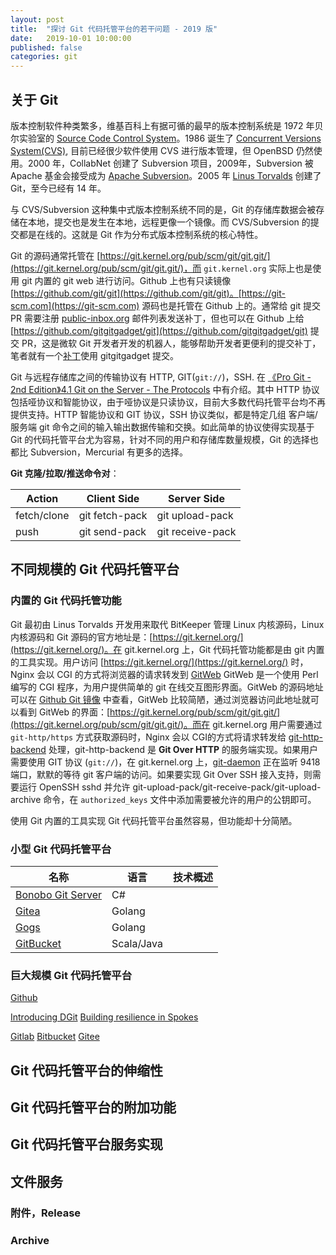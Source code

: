 ```yaml
---
layout: post
title:  "探讨 Git 代码托管平台的若干问题 - 2019 版"
date:   2019-10-01 10:00:00
published: false
categories: git
---
```


## 关于 Git

版本控制软件种类繁多，维基百科上有据可循的最早的版本控制系统是 1972 年贝尔实验室的 [Source Code Control System](https://en.wikipedia.org/wiki/Source_Code_Control_System)。1986 诞生了 [Concurrent Versions System(CVS)](https://en.wikipedia.org/wiki/Concurrent_Versions_System), 目前已经很少软件使用 CVS 进行版本管理，但 OpenBSD 仍然使用。2000 年，CollabNet 创建了 Subversion 项目，2009年，Subversion 被 Apache 基金会接受成为 [Apache Subversion](https://en.wikipedia.org/wiki/Apache_Subversion)。2005 年 [Linus Torvalds](https://en.wikipedia.org/wiki/Git) 创建了 Git，至今已经有 14 年。

与 CVS/Subversion 这种集中式版本控制系统不同的是，Git 的存储库数据会被存储在本地，提交也是发生在本地，远程更像一个镜像。而 CVS/Subversion 的提交都是在线的。这就是 Git 作为分布式版本控制系统的核心特性。

Git 的源码通常托管在 [https://git.kernel.org/pub/scm/git/git.git/](https://git.kernel.org/pub/scm/git/git.git/)，而 `git.kernel.org` 实际上也是使用 git 内置的 git web 进行访问。Github 上也有只读镜像 [https://github.com/git/git](https://github.com/git/git)。[https://git-scm.com](https://git-scm.com) 源码也是托管在 Github 上的。通常给 git 提交 PR 需要注册 [public-inbox.org](https://public-inbox.org) 邮件列表发送补丁，但也可以在 Github 上给 [https://github.com/gitgitgadget/git](https://github.com/gitgitgadget/git) 提交 PR，这是微软 Git 开发者开发的机器人，能够帮助开发者更便利的提交补丁，笔者就有一个[补丁](https://github.com/gitgitgadget/git/pull/69)使用 gitgitgadget 提交。

Git 与远程存储库之间的传输协议有 HTTP, GIT(`git://`)，SSH. 在 [《Pro Git - 2nd Edition》4.1 Git on the Server - The Protocols](https://git-scm.com/book/en/v2/Git-on-the-Server-The-Protocols) 中有介绍。其中 HTTP 协议包括哑协议和智能协议，由于哑协议是只读协议，目前大多数代码托管平台均不再提供支持。HTTP 智能协议和 GIT 协议，SSH 协议类似，都是特定几组 客户端/服务端 git 命令之间的输入输出数据传输和交换。如此简单的协议使得实现基于 Git 的代码托管平台尤为容易，针对不同的用户和存储库数量规模，Git 的选择也都比 Subversion，Mercurial 有更多的选择。

**Git 克隆/拉取/推送命令对**：

|Action|Client Side|Server Side|
|---|---|---|
|fetch/clone|git fetch-pack|git upload-pack|
|push|git send-pack|git receive-pack|

## 不同规模的 Git 代码托管平台

### 内置的 Git 代码托管功能

Git 最初由 Linus Torvalds 开发用来取代 BitKeeper 管理 Linux 内核源码，Linux 内核源码和 Git 源码的官方地址是：[https://git.kernel.org/](https://git.kernel.org/)。在 git.kernel.org 上，Git 代码托管功能都是由 git 内置的工具实现。用户访问 [https://git.kernel.org/](https://git.kernel.org/) 时，Nginx 会以 CGI 的方式将浏览器的请求转发到 [GitWeb](https://git.wiki.kernel.org/index.php/Gitweb) GitWeb 是一个使用 Perl 编写的 CGI 程序，为用户提供简单的 git 在线交互图形界面。GitWeb 的源码地址可以在 [Github Git 镜像](https://github.com/git/git/blob/master/gitweb/gitweb.perl) 中查看，GitWeb 比较简陋，通过浏览器访问此地址就可以看到 GitWeb 的界面：[https://git.kernel.org/pub/scm/git/git.git/](https://git.kernel.org/pub/scm/git/git.git/)。而在 git.kernel.org 用户需要通过 `git-http/https` 方式获取源码时，Nginx 会以 CGI的方式将请求转发给 [git-http-backend](https://git-scm.com/docs/git-http-backend) 处理，git-http-backend 是 **Git Over HTTP** 的服务端实现。如果用户需要使用 GIT 协议 (`git://`)，在 git.kernel.org 上，[git-daemon](https://git-scm.com/docs/git-daemon) 正在监听 9418 端口，默默的等待 git 客户端的访问。如果要实现 Git Over SSH 接入支持，则需要运行 OpenSSH sshd 并允许 git-upload-pack/git-receive-pack/git-upload-archive 命令，在 `authorized_keys` 文件中添加需要被允许的用户的公钥即可。

使用 Git 内置的工具实现 Git 代码托管平台虽然容易，但功能却十分简陋。

### 小型 Git 代码托管平台

|名称|语言|技术概述|
|---|---|---|
|[Bonobo Git Server](https://github.com/jakubgarfield/Bonobo-Git-Server)|C#||
|[Gitea](https://github.com/go-gitea/gitea)|Golang||
|[Gogs](https://github.com/gogs/gogs)|Golang||
|[GitBucket](https://github.com/gitbucket/gitbucket)|Scala/Java||


### 巨大规模 Git 代码托管平台

[Github](https://github.com)

[Introducing DGit](https://githubengineering.com/introducing-dgit/)
[Building resilience in Spokes](https://github.blog/2016-09-07-building-resilience-in-spokes/)

[Gitlab](https://gitlab.com)
[Bitbucket](https://bitbucket.org)
[Gitee](https://gitee.com)

## Git 代码托管平台的伸缩性
<!--存储库分片，大存储库，大文件，分布式文件系统-->

## Git 代码托管平台的附加功能
<!--保护分支，只读目录，安全，两步验证...-->

## Git 代码托管平台服务实现
<!--SSH/HTTP/GIT, LFS, GitVFS....-->


## 文件服务
<!--附件下载，发布文件，Archive 下载-->

### 附件，Release

### Archive
